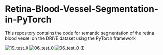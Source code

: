 # Retina-Blood-Vessel-Segmentation-in-PyTorch

This repository contains the code for semantic segmentation of the retina blood vessel on the DRIVE dataset using the PyTorch framework.

![19_test_0](https://github.com/naweendissanayake/Biomedical-image-segmentation/assets/75529470/fc4d3a3b-2c00-4601-86b6-e97b7ad42af1)
![06_test_0](https://github.com/naweendissanayake/Biomedical-image-segmentation/assets/75529470/963970eb-6f79-4078-aea2-400ee5bf608d)
![06_test_0 (1)](https://github.com/naweendissanayake/Biomedical-image-segmentation/assets/75529470/a704a4f2-8350-48cc-b75d-eb6f2bd31a76)
